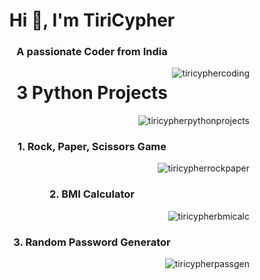 <h1 align="center">Hi 👋, I'm TiriCypher</h1>
<h3 align="center">A passionate Coder from India</h3>
<img src = "https://i.imgur.com/1ZvVkDc.gif" alt="tiricyphercoding" align="right">
<h1 align="center">3 Python Projects</h1>
<img src="https://ccweb.imgix.net/https%3A%2F%2Fimg.youtube.com%2Fvi%2FtxKBWtvV99Y%2Fhqdefault.jpg?ar=16%3A9&auto=format&cs=strip&fit=crop&h=380&ixlib=php-4.1.0&w=535&s=8b6170824c0327e37170141415f0171f" alt="tiricypherpythonprojects" align="right">
<br>
<h3 align="center">1. Rock, Paper, Scissors Game</h3>
<img src="https://i.ytimg.com/vi/QU0izhB2ZkA/sddefault.jpg" alt="tiricypherrockpaper" align="right"><br>
<h3 align="center">2. BMI Calculator</h3>
<img src="https://i0.wp.com/thecleverprogrammer.com/wp-content/uploads/2020/12/BMI-Calculator-with-Python.png?fit=1280%2C720&ssl=1" alt="tiricypherbmicalc" align="right"><br>
<h3 align="center">3. Random Password Generator</h3>
<img src="https://i.ytimg.com/vi/2Z8kn_WzW7U/maxresdefault.jpg" alt="tiricypherpassgen" align="right">
